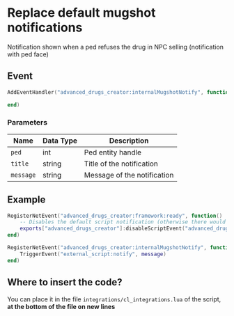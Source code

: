 # Replace default mugshot notifications

Notification shown when a ped refuses the drug in NPC selling (notification with ped face)

## Event
``` lua
AddEventHandler("advanced_drugs_creator:internalMugshotNotify", function(ped, title, message)

end)
```

### Parameters

| Name              | Data Type | Description                 |
| -                 | -         | -                             |
| `ped`         | int    | Ped entity handle  |
| `title`         | string    | Title of the notification  |
| `message`         | string    | Message of the notification |

## Example
``` lua
RegisterNetEvent("advanced_drugs_creator:framework:ready", function() 
    -- Disables the default script notification (otherwise there would be 2 notifications)
    exports["advanced_drugs_creator"]:disableScriptEvent("advanced_drugs_creator:internalMugshotNotify")
end)

RegisterNetEvent("advanced_drugs_creator:internalMugshotNotify", function(ped, title, message)
    TriggerEvent("external_script:notify", message)
end)
```

## Where to insert the code?
You can place it in the file `integrations/cl_integrations.lua` of the script, **at the bottom of the file on new lines**